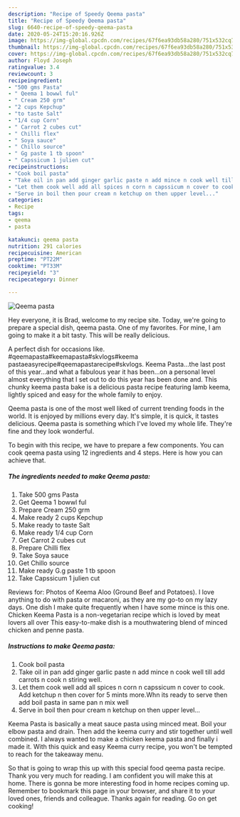```yaml
---
description: "Recipe of Speedy Qeema pasta"
title: "Recipe of Speedy Qeema pasta"
slug: 6640-recipe-of-speedy-qeema-pasta
date: 2020-05-24T15:20:16.926Z
image: https://img-global.cpcdn.com/recipes/67f6ea93db58a280/751x532cq70/qeema-pasta-recipe-main-photo.jpg
thumbnail: https://img-global.cpcdn.com/recipes/67f6ea93db58a280/751x532cq70/qeema-pasta-recipe-main-photo.jpg
cover: https://img-global.cpcdn.com/recipes/67f6ea93db58a280/751x532cq70/qeema-pasta-recipe-main-photo.jpg
author: Floyd Joseph
ratingvalue: 3.4
reviewcount: 3
recipeingredient:
- "500 gms Pasta"
- " Qeema 1 bowwl ful"
- " Cream 250 grm"
- "2 cups Kepchup"
- "to taste Salt"
- "1/4 cup Corn"
- " Carrot 2 cubes cut"
- " Chilli flex"
- " Soya sauce"
- " Chillo source"
- " Gg paste 1 tb spoon"
- " Capssicum 1 julien cut"
recipeinstructions:
- "Cook boil pasta"
- "Take oil in pan add ginger garlic paste n add mince n cook well till add carrots n cook n stiring well."
- "Let them cook well add all spices n corn n capssicum n cover to cook. Add ketchup n then cover for 5 mints more.Whn its ready to serve then add boil pasta in same pan n mix well"
- "Serve in boil then pour cream n ketchup on then upper level..."
categories:
- Recipe
tags:
- qeema
- pasta

katakunci: qeema pasta 
nutrition: 291 calories
recipecuisine: American
preptime: "PT22M"
cooktime: "PT33M"
recipeyield: "3"
recipecategory: Dinner

---
```



![Qeema pasta](https://img-global.cpcdn.com/recipes/67f6ea93db58a280/751x532cq70/qeema-pasta-recipe-main-photo.jpg)

Hey everyone, it is Brad, welcome to my recipe site. Today, we're going to prepare a special dish, qeema pasta. One of my favorites. For mine, I am going to make it a bit tasty. This will be really delicious.

A perfect dish for occasions like. #qeemapasta#keemapasta#skvlogs#keema pastaeasyrecipe#qeemapastarecipe#skvlogs. Keema Pasta…the last post of this year…and what a fabulous year it has been…on a personal level almost everything that I set out to do this year has been done and. This chunky keema pasta bake is a delicious pasta recipe featuring lamb keema, lightly spiced and easy for the whole family to enjoy.

Qeema pasta is one of the most well liked of current trending foods in the world. It is enjoyed by millions every day. It's simple, it is quick, it tastes delicious. Qeema pasta is something which I've loved my whole life. They're fine and they look wonderful.


To begin with this recipe, we have to prepare a few components. You can cook qeema pasta using 12 ingredients and 4 steps. Here is how you can achieve that.

<!--inarticleads1-->

##### The ingredients needed to make Qeema pasta:

1. Take 500 gms Pasta
1. Get  Qeema 1 bowwl ful
1. Prepare  Cream 250 grm
1. Make ready 2 cups Kepchup
1. Make ready to taste Salt
1. Make ready 1/4 cup Corn
1. Get  Carrot 2 cubes cut
1. Prepare  Chilli flex
1. Take  Soya sauce
1. Get  Chillo source
1. Make ready  G.g paste 1 tb spoon
1. Take  Capssicum 1 julien cut


Reviews for: Photos of Keema Aloo (Ground Beef and Potatoes). I love anything to do with pasta or macaroni, as they are my go-to on my lazy days. One dish I make quite frequently when I have some mince is this one. Chicken Keema Pasta is a non-vegetarian recipe which is loved by meat lovers all over This easy-to-make dish is a mouthwatering blend of minced chicken and penne pasta. 

<!--inarticleads2-->

##### Instructions to make Qeema pasta:

1. Cook boil pasta
1. Take oil in pan add ginger garlic paste n add mince n cook well till add carrots n cook n stiring well.
1. Let them cook well add all spices n corn n capssicum n cover to cook. Add ketchup n then cover for 5 mints more.Whn its ready to serve then add boil pasta in same pan n mix well
1. Serve in boil then pour cream n ketchup on then upper level...


Keema Pasta is basically a meat sauce pasta using minced meat. Boil your elbow pasta and drain. Then add the keema curry and stir together until well combined. I always wanted to make a chicken keema pasta and finally i made it. With this quick and easy Keema curry recipe, you won&#39;t be tempted to reach for the takeaway menu. 

So that is going to wrap this up with this special food qeema pasta recipe. Thank you very much for reading. I am confident you will make this at home. There is gonna be more interesting food in home recipes coming up. Remember to bookmark this page in your browser, and share it to your loved ones, friends and colleague. Thanks again for reading. Go on get cooking!
